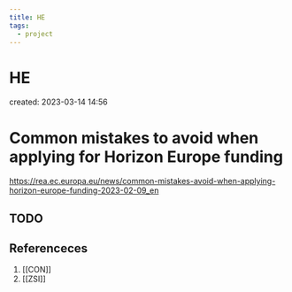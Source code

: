 ```yaml
---
title: HE
tags:
  - project
---
```


# HE
created: 2023-03-14 14:56

# Common mistakes to avoid when applying for Horizon Europe funding

https://rea.ec.europa.eu/news/common-mistakes-avoid-when-applying-horizon-europe-funding-2023-02-09_en


## TODO

## Referenceces
1. [[CON]]
2. [[ZSI]]